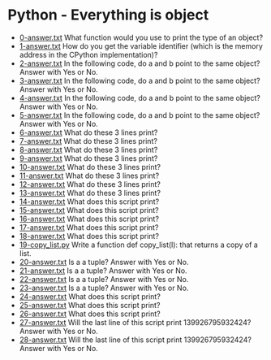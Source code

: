 # Python - Everything is object

- [0-answer.txt](https://github.com/viviani22/holbertonschool-higher_level_programming/edit/main/python-everything_is_object/0-answer.txt) What function would you use to print the type of an object?
- [1-answer.txt](https://github.com/viviani22/holbertonschool-higher_level_programming/edit/main/python-everything_is_object/1-answer.txt) How do you get the variable identifier (which is the memory address in the CPython implementation)?
- [2-answer.txt](https://github.com/viviani22/holbertonschool-higher_level_programming/edit/main/python-everything_is_object/2-answer.txt) In the following code, do a and b point to the same object? Answer with Yes or No.
- [3-answer.txt](https://github.com/viviani22/holbertonschool-higher_level_programming/edit/main/python-everything_is_object/3-answer.txt) In the following code, do a and b point to the same object? Answer with Yes or No.
- [4-answer.txt](https://github.com/viviani22/holbertonschool-higher_level_programming/edit/main/python-everything_is_object/4-answer.txt) In the following code, do a and b point to the same object? Answer with Yes or No.
- [5-answer.txt](https://github.com/viviani22/holbertonschool-higher_level_programming/edit/main/python-everything_is_object/5-answer.txt) In the following code, do a and b point to the same object? Answer with Yes or No.
- [6-answer.txt](https://github.com/viviani22/holbertonschool-higher_level_programming/edit/main/python-everything_is_object/6-answer.txt) What do these 3 lines print?
- [7-answer.txt](https://github.com/viviani22/holbertonschool-higher_level_programming/edit/main/python-everything_is_object/7-answer.txt) What do these 3 lines print?
- [8-answer.txt](https://github.com/viviani22/holbertonschool-higher_level_programming/edit/main/python-everything_is_object/8-answer.txt) What do these 3 lines print?
- [9-answer.txt](https://github.com/viviani22/holbertonschool-higher_level_programming/edit/main/python-everything_is_object/9-answer.txt) What do these 3 lines print?
- [10-answer.txt](https://github.com/viviani22/holbertonschool-higher_level_programming/edit/main/python-everything_is_object/10-answer.txt) What do these 3 lines print?
- [11-answer.txt](https://github.com/viviani22/holbertonschool-higher_level_programming/edit/main/python-everything_is_object/11-answer.txt) What do these 3 lines print?
- [12-answer.txt](https://github.com/viviani22/holbertonschool-higher_level_programming/edit/main/python-everything_is_object/12-answer.txt) What do these 3 lines print?
- [13-answer.txt](https://github.com/viviani22/holbertonschool-higher_level_programming/edit/main/python-everything_is_object/13-answer.txt) What do these 3 lines print?
- [14-answer.txt](https://github.com/viviani22/holbertonschool-higher_level_programming/edit/main/python-everything_is_object/14-answer.txt) What does this script print?
- [15-answer.txt](https://github.com/viviani22/holbertonschool-higher_level_programming/edit/main/python-everything_is_object/15-answer.txt) What does this script print?
- [16-answer.txt](https://github.com/viviani22/holbertonschool-higher_level_programming/edit/main/python-everything_is_object/16-answer.txt) What does this script print?
- [17-answer.txt](https://github.com/viviani22/holbertonschool-higher_level_programming/edit/main/python-everything_is_object/17-answer.txt) What does this script print?
- [18-answer.txt](https://github.com/viviani22/holbertonschool-higher_level_programming/edit/main/python-everything_is_object/18-answer.txt) What does this script print?
- [19-copy_list.py](https://github.com/viviani22/holbertonschool-higher_level_programming/edit/main/python-everything_is_object/19-copy_list.py) Write a function def copy_list(l): that returns a copy of a list.
- [20-answer.txt](https://github.com/viviani22/holbertonschool-higher_level_programming/edit/main/python-everything_is_object/20-answer.txt) Is a a tuple? Answer with Yes or No.
- [21-answer.txt](https://github.com/viviani22/holbertonschool-higher_level_programming/edit/main/python-everything_is_object/21-answer.txt) Is a a tuple? Answer with Yes or No.
- [22-answer.txt](https://github.com/viviani22/holbertonschool-higher_level_programming/edit/main/python-everything_is_object/22-answer.txt) Is a a tuple? Answer with Yes or No.
- [23-answer.txt](https://github.com/viviani22/holbertonschool-higher_level_programming/edit/main/python-everything_is_object/23-answer.txt) Is a a tuple? Answer with Yes or No.
- [24-answer.txt](https://github.com/viviani22/holbertonschool-higher_level_programming/edit/main/python-everything_is_object/24-answer.txt) What does this script print?
- [25-answer.txt](https://github.com/viviani22/holbertonschool-higher_level_programming/edit/main/python-everything_is_object/25-answer.txt) What does this script print?
- [26-answer.txt](https://github.com/viviani22/holbertonschool-higher_level_programming/edit/main/python-everything_is_object/26-answer.txt) What does this script print?
- [27-answer.txt](https://github.com/viviani22/holbertonschool-higher_level_programming/edit/main/python-everything_is_object/27-answer.txt) Will the last line of this script print 139926795932424? Answer with Yes or No.
- [28-answer.txt](https://github.com/viviani22/holbertonschool-higher_level_programming/edit/main/python-everything_is_object/28-answer.txt) Will the last line of this script print 139926795932424? Answer with Yes or No.
